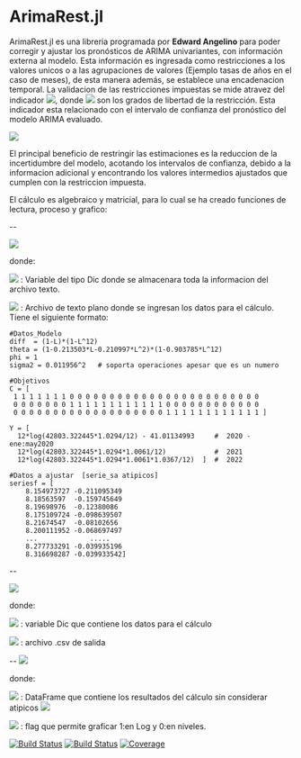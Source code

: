 # ArimaRest.jl
ArimaRest.jl es una libreria programada por **Edward Angelino** para poder corregir y ajustar los pronósticos de ARIMA univariantes, con información externa al modelo. Esta información es ingresada como restricciones a los valores unicos o a las agrupaciones de valores (Ejemplo tasas de años en el caso de meses), de esta manera además, se establece una encadenacion temporal. La validacion de las restricciones impuestas se mide atravez del indicador <img src="https://render.githubusercontent.com/render/math?math=K_{calc} < \chi^2_m">, donde <img src="https://render.githubusercontent.com/render/math?math=m"> son los grados de libertad de la restricción. Esta indicador esta relacionado con el intervalo de confianza del pronóstico del modelo ARIMA evaluado.


<img src="https://render.githubusercontent.com/render/math?math=\phi\left(L\right)\varPhi\left(L_{s}\right)\nabla^{d}\nabla^{D}\centerdot Z_{t}=\theta\left(L\right)\Theta\left(L_{s}\right)a_{t}">


El principal beneficio de restringir las estimaciones es la reduccion de la incertidumbre del modelo, acotando los intervalos de confianza, debido a la informacion adicional y encontrando los  valores intermedios ajustados  que cumplen con la restriccion impuesta.




El cálculo es algebraico y matricial, para lo cual se ha creado  funciones de lectura, proceso y grafico:

--

<img src="https://render.githubusercontent.com/render/math?math=dic=leedatostxt(archivo)">

donde:

<img src="https://render.githubusercontent.com/render/math?math=dic"> : Variable del tipo Dic donde se almacenara toda la informacion del archivo texto.

<img src="https://render.githubusercontent.com/render/math?math=archivo"> : Archivo de texto plano donde se ingresan los datos para el cálculo. Tiene el siguiente formato:

	#Datos_Modelo
	diff  = (1-L)*(1-L^12)
	theta = (1-0.213503*L-0.210997*L^2)*(1-0.903785*L^12)
	phi = 1
	sigma2 = 0.011956^2   # soporta operaciones apesar que es un numero

	#Objetivos
	C = [
     1 1 1 1 1 1 1 0 0 0 0 0 0 0 0 0 0 0 0 0 0 0 0 0 0 0 0 0 0 0 0
     0 0 0 0 0 0 0 1 1 1 1 1 1 1 1 1 1 1 1 0 0 0 0 0 0 0 0 0 0 0 0
     0 0 0 0 0 0 0 0 0 0 0 0 0 0 0 0 0 0 0 1 1 1 1 1 1 1 1 1 1 1 1 ]

	Y = [
	  12*log(42803.322445*1.0294/12) - 41.01134993     #  2020 - ene:may2020
      12*log(42803.322445*1.0294*1.0061/12)            #  2021
      12*log(42803.322445*1.0294*1.0061*1.0367/12)  ]  #  2022

	#Datos a ajustar  [serie_sa atipicos]
	seriesf = [
		8.154973727	-0.211095349
		8.18563597	-0.159745649
		8.19698976	-0.12380086
		8.175109724	-0.098639507
		8.21674547	-0.08102656
		8.200111952	-0.068697497
		...          	.....
		8.277733291	-0.039935196
		8.316698287	-0.039933542]




--

<img src="https://render.githubusercontent.com/render/math?math=df=restringe(datos,salida)">

donde:

<img src="https://render.githubusercontent.com/render/math?math=datos"> : variable Dic que contiene  los datos para el cálculo

<img src="https://render.githubusercontent.com/render/math?math=salida"> : archivo .csv de salida

--
<img src="https://render.githubusercontent.com/render/math?math=grafica(dt,f)">

  donde:

<img src="https://render.githubusercontent.com/render/math?math=dt">  :  DataFrame que contiene los resultados del cálculo sin considerar atipicos <img src="https://render.githubusercontent.com/render/math?math=[Irrest, I.Inf, I.Sup,Restr, R.Inf, R.Sup]">

<img src="https://render.githubusercontent.com/render/math?math=f">  :  flag que permite graficar 1:en Log y 0:en niveles.

[![Build Status](https://travis-ci.com/EdwardAngelino/ArimaRest.jl.svg?branch=master)](https://travis-ci.com/EdwardAngelino/ArimaRest.jl)
[![Build Status](https://ci.appveyor.com/api/projects/status/github/EdwardAngelino/ArimaRest.jl?svg=true)](https://ci.appveyor.com/project/EdwardAngelino/ArimaRest-jl)
[![Coverage](https://codecov.io/gh/EdwardAngelino/ArimaRest.jl/branch/master/graph/badge.svg)](https://codecov.io/gh/EdwardAngelino/ArimaRest.jl)
